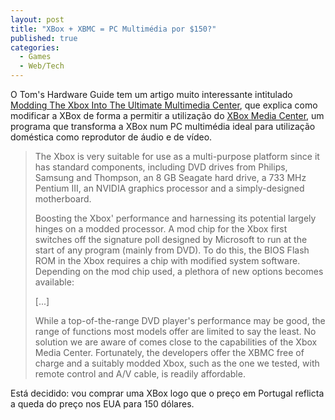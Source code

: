 ```yaml
---
layout: post
title: "XBox + XBMC = PC Multimédia por $150?"
published: true
categories:
  - Games
  - Web/Tech
---
```


O Tom's Hardware Guide tem um artigo muito interessante intitulado
[Modding The Xbox Into The Ultimate Multimedia Center], que explica como
modificar a XBox de forma a permitir a utilização do [XBox Media
Center], um programa que transforma a XBox num PC multimédia ideal para
utilização doméstica como reprodutor de áudio e de vídeo.

> The Xbox is very suitable for use as a multi-purpose platform since it
> has standard components, including DVD drives from Philips, Samsung
> and Thompson, an 8 GB Seagate hard drive, a 733 MHz Pentium III, an
> NVIDIA graphics processor and a simply-designed motherboard.
>
> Boosting the Xbox' performance and harnessing its potential largely
> hinges on a modded processor. A mod chip for the Xbox first switches
> off the signature poll designed by Microsoft to run at the start of
> any program (mainly from DVD). To do this, the BIOS Flash ROM in the
> Xbox requires a chip with modified system software. Depending on the
> mod chip used, a plethora of new options becomes available:
>
> \[...\]
>
> While a top-of-the-range DVD player's performance may be good, the
> range of functions most models offer are limited to say the least. No
> solution we are aware of comes close to the capabilities of the Xbox
> Media Center. Fortunately, the developers offer the XBMC free of
> charge and a suitably modded Xbox, such as the one we tested, with
> remote control and A/V cable, is readily affordable.

Está decidido: vou comprar uma XBox logo que o preço em Portugal
reflicta a queda do preço nos EUA para 150 dólares.

  [Modding The Xbox Into The Ultimate Multimedia Center]: http://www6.tomshardware.com/consumer/20040511/index.html
  [XBox Media Center]: http://www.xboxmediacenter.com/
